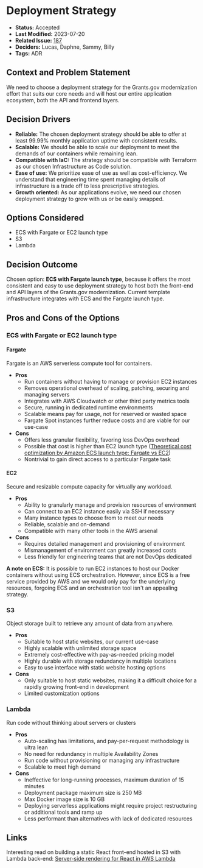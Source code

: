# Deployment Strategy

* **Status:** Accepted
* **Last Modified:** 2023-07-20
* **Related Issue:** [187](https://github.com/HHS/simpler-grants-gov/issues/187)
* **Deciders:** Lucas, Daphne, Sammy, Billy
* **Tags:** ADR

## Context and Problem Statement

We need to choose a deployment strategy for the Grants.gov modernization effort that suits our core needs and will host our entire application ecosystem, both the API and frontend layers.

## Decision Drivers

* **Reliable:** The chosen deployment strategy should be able to offer at least 99.99% monthly application uptime with consistent results.
* **Scalable:** We should be able to scale our deployment to meet the demands of our containers while remaining lean.
* **Compatible with IaC:** The strategy should be compatible with Terraform as our chosen Infrastructure as Code solution.
* **Ease of use:** We prioritize ease of use as well as cost-efficiency. We understand that engineering time spent managing details of infrastructure is a trade off to less prescriptive strategies.
* **Growth oriented:** As our applications evolve, we need our chosen deployment strategy to grow with us or be easily swapped.

## Options Considered

* ECS with Fargate or EC2 launch type
* S3
* Lambda

## Decision Outcome

Chosen option: **ECS with Fargate launch type**, because it offers the most consistent and easy to use deployment strategy to host both the front-end and API layers of the Grants.gov modernization. Current template infrastructure integrates with ECS and the Fargate launch type.

## Pros and Cons of the Options

### ECS with Fargate or EC2 launch type

#### Fargate

Fargate is an AWS serverless compute tool for containers.

* **Pros**
  * Run containers without having to manage or provision EC2 instances
  * Removes operational overhead of scaling, patching, securing and managing servers
  * Integrates with AWS Cloudwatch or other third party metrics tools
  * Secure, running in dedicated runtime environments
  * Scalable means pay for usage, not for reserved or wasted space
  * Fargate Spot instances further reduce costs and are viable for our use-case
* **Cons**
  * Offers less granular flexibility, favoring less DevOps overhead
  * Possible that cost is higher than EC2 launch type ([Theoretical cost optimization by Amazon ECS launch type: Fargate vs EC2](https://aws.amazon.com/blogs/containers/theoretical-cost-optimization-by-amazon-ecs-launch-type-fargate-vs-ec2/))
  * Nontrivial to gain direct access to a particular Fargate task

#### EC2

Secure and resizable compute capacity for virtually any workload.

* **Pros**
  * Ability to granularly manage and provision resources of environment
  * Can connect to an EC2 instance easily via SSH if necessary
  * Many instance types to choose from to meet our needs
  * Reliable, scalable and on-demand
  * Compatible with many other tools in the AWS arsenal
* **Cons**
  * Requires detailed management and provisioning of environment
  * Mismanagement of environment can greatly increased costs
  * Less friendly for engineering teams that are not DevOps dedicated

**A note on ECS:** It is possible to run EC2 instances to host our Docker containers without using ECS orchestration. However, since ECS is a free service provided by AWS and we would only pay for the underlying resources, forgoing ECS and an orchestration tool isn't an appealing strategy.

### S3

Object storage built to retrieve any amount of data from anywhere.

* **Pros**
  * Suitable to host static websites, our current use-case
  * Highly scalable with unlimited storage space
  * Extremely cost-effective with pay-as-needed pricing model
  * Highly durable with storage redundancy in multiple locations
  * Easy to use interface with static website hosting options
* **Cons**
  * Only suitable to host static websites, making it a difficult choice for a rapidly growing front-end in development
  * Limited customization options

### Lambda

Run code without thinking about servers or clusters

* **Pros**
  * Auto-scaling has limitations, and pay-per-request methodology is ultra lean
  * No need for redundancy in multiple Availability Zones
  * Run code without provisioning or managing any infrastructure
  * Scalable to meet high demand
* **Cons**
  * Ineffective for long-running processes, maximum duration of 15 minutes
  * Deployment package maximum size is 250 MB
  * Max Docker image size is 10 GB
  * Deploying serverless applications might require project restructuring or additional tools and ramp up
  * Less performant than alternatives with lack of dedicated resources

## Links

Interesting read on building a static React front-end hosted in S3 with Lambda back-end: [Server-side rendering for React in AWS Lambda](https://aws.amazon.com/blogs/compute/building-server-side-rendering-for-react-in-aws-lambda/)
